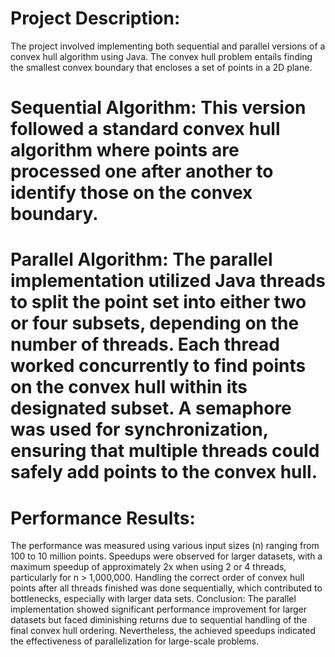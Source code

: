 
# Project Description:

The project involved implementing both sequential and parallel versions of a convex hull algorithm using Java. The convex hull problem entails finding the smallest convex boundary that encloses a set of points in a 2D plane.

# Sequential Algorithm: This version followed a standard convex hull algorithm where points are processed one after another to identify those on the convex boundary.

# Parallel Algorithm: The parallel implementation utilized Java threads to split the point set into either two or four subsets, depending on the number of threads. Each thread worked concurrently to find points on the convex hull within its designated subset. A semaphore was used for synchronization, ensuring that multiple threads could safely add points to the convex hull.

# Performance Results:

The performance was measured using various input sizes (n) ranging from 100 to 10 million points.
Speedups were observed for larger datasets, with a maximum speedup of approximately 2x when using 2 or 4 threads, particularly for n > 1,000,000.
Handling the correct order of convex hull points after all threads finished was done sequentially, which contributed to bottlenecks, especially with larger data sets.
Conclusion: The parallel implementation showed significant performance improvement for larger datasets but faced diminishing returns due to sequential handling of the final convex hull ordering. Nevertheless, the achieved speedups indicated the effectiveness of parallelization for large-scale problems.
